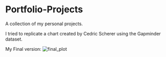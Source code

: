 # Portfolio-Projects
A collection of my personal projects.

I tried to replicate a chart created by Cedric Scherer using the Gapminder dataset.

My Final version:
![final_plot](https://github.com/sejaldavla/Portfolio-Projects/assets/77356703/bbc214bd-be39-4e03-b808-234f7199bdfe)
